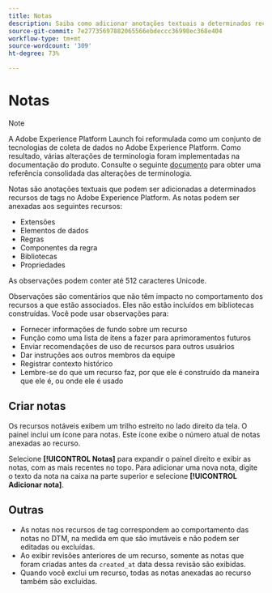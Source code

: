 ```yaml
---
title: Notas
description: Saiba como adicionar anotações textuais a determinados recursos de tags no Adobe Experience Platform.
source-git-commit: 7e27735697882065566ebdeccc36998ec368e404
workflow-type: tm+mt
source-wordcount: '309'
ht-degree: 73%

---
```


# Notas

>[!NOTE]
>
>A Adobe Experience Platform Launch foi reformulada como um conjunto de tecnologias de coleta de dados no Adobe Experience Platform. Como resultado, várias alterações de terminologia foram implementadas na documentação do produto. Consulte o seguinte [documento](../../term-updates.md) para obter uma referência consolidada das alterações de terminologia.

Notas são anotações textuais que podem ser adicionadas a determinados recursos de tags no Adobe Experience Platform. As notas podem ser anexadas aos seguintes recursos:

* Extensões
* Elementos de dados
* Regras
* Componentes da regra
* Bibliotecas
* Propriedades

As observações podem conter até 512 caracteres Unicode.

Observações são comentários que não têm impacto no comportamento dos recursos a que estão associados. Eles não estão incluídos em bibliotecas construídas. Você pode usar observações para:

* Fornecer informações de fundo sobre um recurso
* Função como uma lista de itens a fazer para aprimoramentos futuros
* Enviar recomendações de uso de recursos para outros usuários
* Dar instruções aos outros membros da equipe
* Registrar contexto histórico
* Lembre-se do que um recurso faz, por que ele é construído da maneira que ele é, ou onde ele é usado

## Criar notas

Os recursos notáveis exibem um trilho estreito no lado direito da tela. O painel inclui um ícone para notas. Este ícone exibe o número atual de notas anexadas ao recurso.

Selecione **[!UICONTROL Notas]** para expandir o painel direito e exibir as notas, com as mais recentes no topo. Para adicionar uma nova nota, digite o texto da nota na caixa na parte superior e selecione **[!UICONTROL Adicionar nota]**.

## Outras

* As notas nos recursos de tag correspondem ao comportamento das notas no DTM, na medida em que são imutáveis e não podem ser editadas ou excluídas.
* Ao exibir revisões anteriores de um recurso, somente as notas que foram criadas antes da `created_at` data dessa revisão são exibidas.
* Quando você exclui um recurso, todas as notas anexadas ao recurso também são excluídas.
